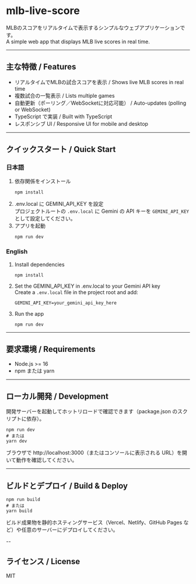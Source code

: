 # mlb-live-score

MLBのスコアをリアルタイムで表示するシンプルなウェブアプリケーションです。  
A simple web app that displays MLB live scores in real time.

---

## 主な特徴 / Features

- リアルタイムでMLBの試合スコアを表示 / Shows live MLB scores in real time
- 複数試合の一覧表示 / Lists multiple games
- 自動更新（ポーリング／WebSocketに対応可能） / Auto-updates (polling or WebSocket)
- TypeScript で実装 / Built with TypeScript
- レスポンシブ UI / Responsive UI for mobile and desktop

---

## クイックスタート / Quick Start

### 日本語

1. 依存関係をインストール  
   ```
   npm install
   ```
2. .env.local に GEMINI_API_KEY を設定  
   プロジェクトルートの `.env.local` に Gemini の API キーを `GEMINI_API_KEY` として設定してください。
3. アプリを起動  
   ```
   npm run dev
   ```

### English

1. Install dependencies  
   ```
   npm install
   ```
2. Set the GEMINI_API_KEY in .env.local to your Gemini API key  
   Create a `.env.local` file in the project root and add:
   ```
   GEMINI_API_KEY=your_gemini_api_key_here
   ```
3. Run the app  
   ```
   npm run dev
   ```

---

## 要求環境 / Requirements

- Node.js >= 16
- npm または yarn

---

## ローカル開発 / Development

開発サーバーを起動してホットリロードで確認できます（package.json のスクリプトに依存）。

```
npm run dev
# または
yarn dev
```

ブラウザで http://localhost:3000（またはコンソールに表示される URL）を開いて動作を確認してください。

---

## ビルドとデプロイ / Build & Deploy

```
npm run build
# または
yarn build
```

ビルド成果物を静的ホスティングサービス（Vercel、Netlify、GitHub Pages など）や任意のサーバーにデプロイしてください。

--

## ライセンス / License

MIT
